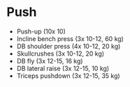 # Push
* Push-up (10x 10)
* Incline bench press (3x 10-12, 60 kg)
* DB shoulder press (4x 10-12, 20 kg)
* Skullcrushes (3x 10-12, 20 kg)
* DB fly (3x 12-15, 16 kg)
* DB lateral raise (3x 12-15, 10 kg)
* Triceps pushdown (3x 12-15, 35 kg)
